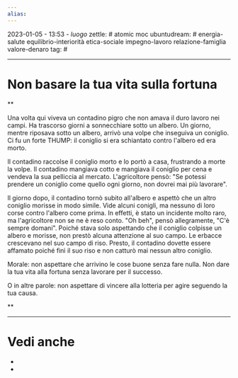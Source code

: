 ```yaml
---
alias: 
---
```

2023-01-05 - 13:53 - *luogo*
zettle: # atomic moc
ubuntudream: # energia-salute equilibrio-interiorità etica-sociale impegno-lavoro relazione-famiglia valore-denaro 
tag: #

---
# Non basare la tua vita sulla fortuna


**

Una volta qui viveva un contadino pigro che non amava il duro lavoro nei campi. Ha trascorso giorni a sonnecchiare sotto un albero. Un giorno, mentre riposava sotto un albero, arrivò una volpe che inseguiva un coniglio. Ci fu un forte THUMP: il coniglio si era schiantato contro l'albero ed era morto.

  

Il contadino raccolse il coniglio morto e lo portò a casa, frustrando a morte la volpe. Il contadino mangiava cotto e mangiava il coniglio per cena e vendeva la sua pelliccia al mercato. L'agricoltore pensò: "Se potessi prendere un coniglio come quello ogni giorno, non dovrei mai più lavorare".

  

Il giorno dopo, il contadino tornò subito all'albero e aspettò che un altro coniglio morisse in modo simile. Vide alcuni conigli, ma nessuno di loro corse contro l'albero come prima. In effetti, è stato un incidente molto raro, ma l'agricoltore non se ne è reso conto. "Oh beh", pensò allegramente, "C'è sempre domani". Poiché stava solo aspettando che il coniglio colpisse un albero e morisse, non prestò alcuna attenzione al suo campo. Le erbacce crescevano nel suo campo di riso. Presto, il contadino dovette essere affamato poiché finì il suo riso e non catturò mai nessun altro coniglio.

  

Morale: non aspettare che arrivino le cose buone senza fare nulla. Non dare la tua vita alla fortuna senza lavorare per il successo.

O in altre parole: non aspettare di vincere alla lotteria per agire seguendo la tua causa.

  
**


---
# Vedi anche
- 
- 